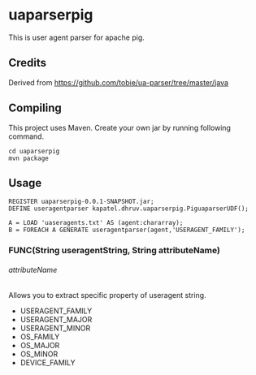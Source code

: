 # uaparserpig
This is user agent parser for apache pig.

## Credits
Derived from https://github.com/tobie/ua-parser/tree/master/java

## Compiling
This project uses Maven. Create your own jar by running following command.

```
cd uaparserpig
mvn package
```

## Usage

```
REGISTER uaparserpig-0.0.1-SNAPSHOT.jar;
DEFINE useragentparser kapatel.dhruv.uaparserpig.PiguaparserUDF();

A = LOAD 'uaseragents.txt' AS (agent:chararray);
B = FOREACH A GENERATE useragentparser(agent,'USERAGENT_FAMILY');
```

### FUNC(String useragentString, String attributeName)

###### attributeName
Allows you to extract specific property of useragent string.

+ USERAGENT_FAMILY
+ USERAGENT_MAJOR
+ USERAGENT_MINOR
+ OS_FAMILY
+ OS_MAJOR
+ OS_MINOR
+ DEVICE_FAMILY
